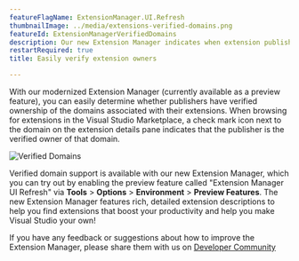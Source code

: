 ```yaml
---
featureFlagName: ExtensionManager.UI.Refresh
thumbnailImage: ../media/extensions-verified-domains.png
featureId: ExtensionManagerVerifiedDomains
description: Our new Extension Manager indicates when extension publishers are the verified owners of their domains.
restartRequired: true
title: Easily verify extension owners

---
```


With our modernized Extension Manager (currently available as a preview feature), you can easily determine whether publishers have verified ownership of the domains associated with their extensions. When browsing for extensions in the Visual Studio Marketplace, a check mark icon next to the domain on the extension details pane indicates that the publisher is the verified owner of that domain. 

![Verified Domains](../media/extensions-verified-domains.png "Verified Domains")

Verified domain support is available with our new Extension Manager, which you can try out by enabling the preview feature called "Extension Manager UI Refresh" via **Tools** > **Options** > **Environment** > **Preview Features**. The new Extension Manager features rich, detailed extension descriptions to help you find extensions that boost your productivity and help you make Visual Studio your own!

If you have any feedback or suggestions about how to improve the Extension Manager, please share them with us on [Developer Community](https://developercommunity.visualstudio.com/t/Modern-Extension-Manager-for-Visual-Stud/10401804)
